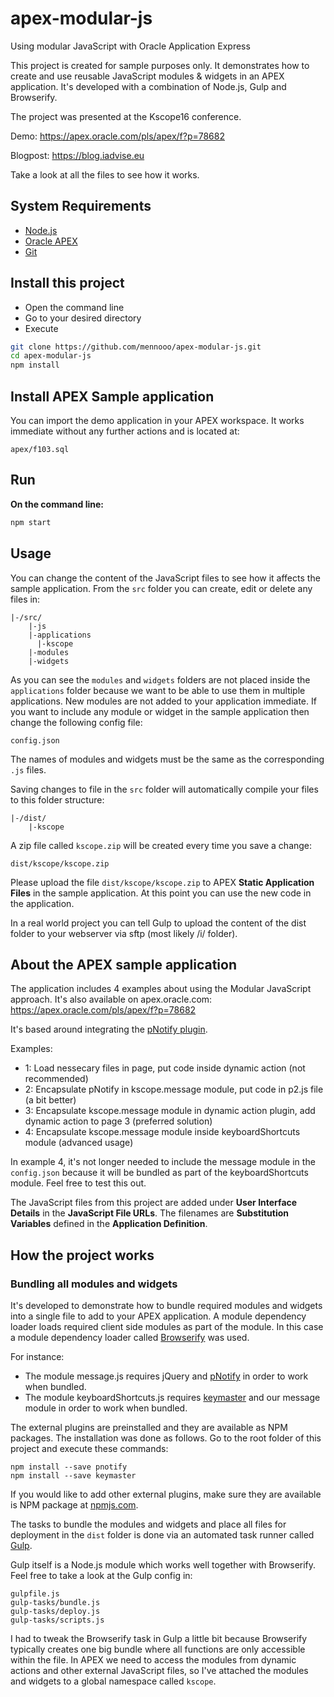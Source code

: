 # apex-modular-js
Using modular JavaScript with Oracle Application Express

This project is created for sample purposes only. It demonstrates how to create and use reusable JavaScript modules & widgets in an APEX application. It's developed with a combination of Node.js, Gulp and Browserify.

The project was presented at the Kscope16 conference.

Demo: <a href="https://apex.oracle.com/pls/apex/f?p=78682" target="_blank">https://apex.oracle.com/pls/apex/f?p=78682</a>

Blogpost: <a href="https://blog.iadvise.eu/2016/08/12/apex-javascript-the-modular-way/" target="_blank">https://blog.iadvise.eu</a>

Take a look at all the files to see how it works.

## System Requirements
- [Node.js](https://nodejs.org)
- [Oracle APEX](https://apex.oracle.com)
- [Git](https://git-scm.com/downloads)

## Install this project
- Open the command line
- Go to your desired directory
- Execute
```bash
git clone https://github.com/mennooo/apex-modular-js.git
cd apex-modular-js		
npm install
```

## Install APEX Sample application
You can import the demo application in your APEX workspace. It works immediate without any further actions and is located at:
```
apex/f103.sql
```

## Run
**On the command line:**  
```bash
npm start
```
## Usage
You can change the content of the JavaScript files to see how it affects the sample application.
From the `src` folder you can create, edit or delete any files in:
```
|-/src/
	|-js
    |-applications
      |-kscope
    |-modules
    |-widgets
```
As you can see the `modules` and `widgets` folders are not placed inside the `applications` folder because we want to be able to use them in multiple applications.
New modules are not added to your application immediate. If you want to include any module or widget in the sample application then change the following config file:
```
config.json
```
The names of modules and widgets must be the same as the corresponding `.js` files.

Saving changes to file in the `src` folder will automatically compile your files to this folder structure:
```
|-/dist/
    |-kscope
```

A zip file called `kscope.zip` will be created every time you save a change:
```
dist/kscope/kscope.zip
```
Please upload the file `dist/kscope/kscope.zip` to APEX **Static Application Files** in the sample application. At this point you can use the new code in the application.

In a real world project you can tell Gulp to upload the content of the dist folder to your webserver via sftp (most likely /i/ folder).

## About the APEX sample application

The application includes 4 examples about using the Modular JavaScript approach. It's also available on apex.oracle.com:
<a href="https://apex.oracle.com/pls/apex/f?p=78682" target="_blank">https://apex.oracle.com/pls/apex/f?p=78682</a>

It's based around integrating the <a href="https://sciactive.com/pnotify/" target="_blank">pNotify plugin</a>.

Examples:
- 1: Load nessecary files in page, put code inside dynamic action (not recommended)
- 2: Encapsulate pNotify in kscope.message module, put code in p2.js file (a bit better)
- 3: Encapsulate kscope.message module in dynamic action plugin, add dynamic action to page 3 (preferred solution)
- 4: Encapsulate kscope.message module inside keyboardShortcuts module (advanced usage)

In example 4, it's not longer needed to include the message module in the `config.json` because it will be bundled as part of the keyboardShortcuts module. Feel free to test this out.

The JavaScript files from this project are added under **User Interface Details** in the **JavaScript File URLs**. The filenames are **Substitution Variables** defined in the **Application Definition**.

## How the project works

### Bundling all modules and widgets

It's developed to demonstrate how to bundle required modules and widgets into a single file to add to your APEX application.
A module dependency loader loads required client side modules as part of the module. In this case a module dependency loader called <a href="http://browserify.org/" target="_blank">Browserify</a> was used.

For instance:
- The module message.js requires jQuery and <a href="https://sciactive.com/pnotify/" target="_blank">pNotify</a> in order to work when bundled.
- The module keyboardShortcuts.js requires <a href="https://github.com/madrobby/keymaster" target="_blank">keymaster</a> and our message module in order to work when bundled.

The external plugins are preinstalled and they are available as NPM packages. The installation was done as follows.
Go to the root folder of this project and execute these commands:
```
npm install --save pnotify
npm install --save keymaster
```

If you would like to add other external plugins, make sure they are available is NPM package at <a href="https://www.npmjs.com/" target="_blank">npmjs.com</a>.

The tasks to bundle the modules and widgets and place all files for deployment in the `dist` folder is done via an automated task runner called <a href="http://gulpjs.com/" target="_blank">Gulp</a>.

Gulp itself is a Node.js module which works well together with Browserify. Feel free to take a look at the Gulp config in:
```
gulpfile.js 
gulp-tasks/bundle.js
gulp-tasks/deploy.js
gulp-tasks/scripts.js
```
I had to tweak the Browserify task in Gulp a little bit because Browserify typically creates one big bundle where all functions are only accessible within the file. In APEX we need to access the modules from dynamic actions and other external JavaScript files, so I've attached the modules and widgets to a global namespace called `kscope`.
